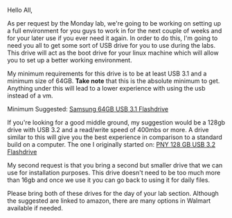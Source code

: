 
Hello All,

As per request by the Monday lab, we're going to be working on setting up a full environment for you guys to work in for the next couple of weeks and for your later use if you ever need it again. In order to do this, I'm going to need you all to get some sort of USB drive for you to use during the labs. This drive will act as the boot drive for your linux machine which will allow you to set up a better working environment.

My minimum requirements for this drive is to be at least USB 3.1 and a minimum size of 64GB. __Take note__ that this is the absolute minimum to get. Anything under this will lead to a lower experience with using the usb instead of a vm.

Minimum Suggested: [Samsung 64GB USB 3.1 Flashdrive](https://a.co/d/hpWlA4b)

If you're looking for a good middle ground, my suggestion would be a 128gb drive with USB 3.2 and a read/write speed of 400mbs or more. A drive similar to this will give you the best experience in comparison to a standard build on a computer.
The one I originally started on: [PNY 128 GB USB 3.2 Flashdrive](https://a.co/d/gvVDrZZ)

My second request is that you bring a second but smaller drive that we can use for installation purposes. This drive doesn't need to be too much more than 16gb and once we use it you can go back to using it for daily files.

Please bring both of these drives for the day of your lab section. Although the suggested are linked to amazon, there are many options in Walmart available if needed. 